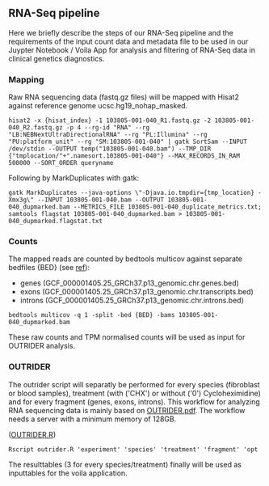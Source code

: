 ## RNA-Seq pipeline

Here we briefly describe the steps of our RNA-Seq pipeline and the requirements of the input count data and metadata file to be used in our Juypter Notebook / Voila App for analysis and filtering of RNA-Seq data in clinical genetics diagnostics.

### Mapping

Raw RNA sequencing data (fastq.gz files) will be mapped with Hisat2 against reference genome ucsc.hg19_nohap_masked.

```
hisat2 -x {hisat_index} -1 103805-001-040_R1.fastq.gz -2 103805-001-040_R2.fastq.gz -p 4 --rg-id "RNA" --rg "LB:NEBNextUltraDirectionalRNA" --rg "PL:Illumina" --rg "PU:platform_unit" --rg "SM:103805-001-040" | gatk SortSam --INPUT /dev/stdin --OUTPUT temp("103805-001-040.bam") --TMP_DIR {"tmplocation/"+".namesort.103805-001-040"} --MAX_RECORDS_IN_RAM 500000 --SORT_ORDER queryname
```

Following by MarkDuplicates with gatk:

```
gatk MarkDuplicates --java-options \"-Djava.io.tmpdir={tmp_location} -Xmx3g\" --INPUT 103805-001-040.bam --OUTPUT 103805-001-040_dupmarked.bam --METRICS_FILE 103805-001-040_duplicate_metrics.txt; samtools flagstat 103805-001-040_dupmarked.bam > 103805-001-040_dupmarked.flagstat.txt
```

### Counts

The mapped reads are counted by bedtools multicov against separate bedfiles {BED} (see [ref](https://github.com/KlinGenErasmusMC/rnaseq-voila/tree/main/reference)): 
- genes (GCF_000001405.25_GRCh37.p13_genomic.chr.genes.bed)
- exons (GCF_000001405.25_GRCh37.p13_genomic.chr.transcripts.bed)
- introns (GCF_000001405.25_GRCh37.p13_genomic.chr.introns.bed)

```bedtools multicov -q 1 -split -bed {BED} -bams 103805-001-040_dupmarked.bam```

These raw counts and TPM normalised counts will be used as input for OUTRIDER analysis.

### OUTRIDER

The outrider script will separatly be performed for every species (fibroblast or blood samples), treatment (with ('CHX') or without ('0') Cycloheximidine) and for every fragment (genes, exons, introns).
This workflow for analyzing RNA sequencing data is mainly based on [OUTRIDER.pdf](http://bioconductor.org/packages/release/bioc/vignettes/OUTRIDER/inst/doc/OUTRIDER.pdf). The workflow needs a server with a minimum memory of 128GB.

([OUTRIDER.R](https://github.com/KlinGenErasmusMC/rnaseq-voila/tree/main/scripts/outrider.R))

```
Rscript outrider.R 'experiment' 'species' 'treatment' 'fragment' 'opt
```

The resulttables (3 for every species/treatment) finally will be used as inputtables for the voila application.

